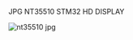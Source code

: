 JPG NT35510 STM32 HD DISPLAY

![nt35510 jpg](https://github.com/user-attachments/assets/830b851c-638f-44cf-97e1-5c253a487fc1)
